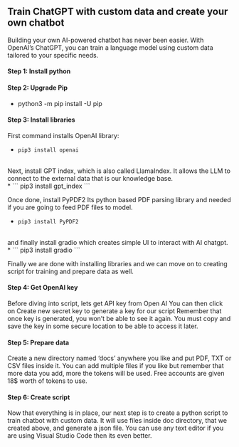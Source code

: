 ## Train ChatGPT with custom data and create your own chatbot </br>

Building your own AI-powered chatbot has never been easier. With OpenAI’s ChatGPT, you can train a language model using custom data tailored to your specific needs.

#### Step 1: Install python </br>

#### Step 2: Upgrade Pip </br>
- python3 -m pip install -U pip

#### Step 3: Install libraries </br>
First command installs OpenAI library: </br>
* ```
  pip3 install openai 
  ``` 
</br>
Next, install GPT index, which is also called LlamaIndex. It allows the LLM to connect to the external data that is our knowledge base. </br>
* ```
  pip3 install gpt_index
  ``` 
</br>

Once done, install PyPDF2 Its python based PDF parsing library and needed if you are going to feed PDF files to model.
* ```
  pip3 install PyPDF2
  ``` 
</br>
and finally install gradio which creates simple UI to interact with AI chatgpt.
* ```
   pip3 install gradio
  ``` 
</br>

Finally we are done with installing libraries and we can move on to creating script for training and prepare data as well.

#### Step 4: Get OpenAI key </br>
Before diving into script, lets get API key from Open AI You can then click on Create new secret key to generate a key for our script
Remember that once key is generated, you won’t be able to see it again. You must copy and save the key in some secure location to be able to access it later.

#### Step 5: Prepare data </br>
Create a new directory named ‘docs’ anywhere you like and put PDF, TXT or CSV files inside it. You can add multiple files if you like but remember that more data you add, more the tokens will be used. Free accounts are given 18$ worth of tokens to use.

#### Step 6: Create script </br>
Now that everything is in place, our next step is to create a python script to train chatbot with custom data. It will use files inside doc directory, that we created above, and generate a json file.
You can use any text editor if you are using Visual Studio Code then its even better.